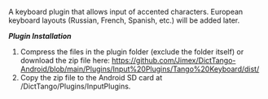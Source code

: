 A keyboard plugin that allows input of accented characters. European keyboard layouts (Russian, French, Spanish, etc.) will be added later. 

***Plugin Installation***
1. Compress the files in the plugin folder (exclude the folder itself) or download the zip file here: https://github.com/Jimex/DictTango-Android/blob/main/Plugins/Input%20Plugins/Tango%20Keyboard/dist/
2. Copy the zip file to the Android SD card at /DictTango/Plugins/InputPlugins.
